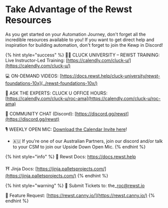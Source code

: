 # Take Advantage of the Rewst Resources

As you get started on your Automation Journey, don't forget all the incredible resources available to you! If you want to get direct help and inspiration for building automation, don't forget to join the Kewp in Discord!&#x20;

{% hint style="success" %}
&#x20;👨‍🏫 CLUCK UNIVERSITY – REWST TRAINING: Live Instructor-Led Training: [https://calendly.com/cluck-u/](https://calendly.com/cluck-u/)

💻 ON-DEMAND VIDEOS: [https://docs.rewst.help/cluck-university/rewst-foundations-10x](../rewst-foundations-10x/)

🙋 ASK THE EXPERTS: CLUCK U OFFICE HOURS: [https://calendly.com/cluck-u/roc-ama](https://calendly.com/cluck-u/roc-ama)

💬 COMMUNITY CHAT (Discord): [https://discord.gg/rewst](https://discord.gg/rewst)

🎙️ WEEKLY OPEN MIC: [Download the Calendar Invite here](https://engine.rewst.io/webhooks/custom/trigger/02eb02e2-1177-43d9-9e13-8547414979fc/c47fdd7f-4075-47a8-ba92-94e790e67c06?request\_type=open\_mic\_link&)!

* 🇦🇺 If you're one of our Australian Partners, join our discord and/or talk to your CSM to join our Upside Down Open Mic.
{% endhint %}

{% hint style="info" %}
🥚 Rewst Docs: [https://docs.rewst.help ](https://docs.rewst.help)

⛩️ Jinja Docs: [https://jinja.palletsprojects.com/](https://jinja.palletsprojects.com/)
{% endhint %}

{% hint style="warning" %}
🎫 Submit Tickets to: the\_roc@rewst.io

📝 Feature Request: [https://rewst.canny.io/](https://rewst.canny.io/)
{% endhint %}
